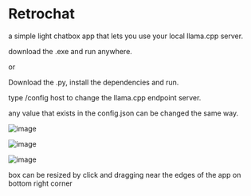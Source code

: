 # Retrochat
a simple light chatbox app that lets you use your local llama.cpp server.

download the .exe and run anywhere.

or 

Download the .py, install the dependencies and run.

type /config host <your host ip and port here> to change the llama.cpp endpoint server.

any value that exists in the config.json can be changed the same way.

![image](https://github.com/DefamationStation/Retrochat/assets/82258900/8cfc0087-aa33-4e58-9903-0abe049387da)

![image](https://github.com/DefamationStation/Retrochat/assets/82258900/1ada054d-de2f-4f6d-9eb4-a0a34f3214da)

![image](https://github.com/DefamationStation/Retrochat/assets/82258900/f9f9cfa9-e81e-4d3a-963a-6e7eeb3f90d9)


box can be resized by click and dragging near the edges of the app on bottom right corner
